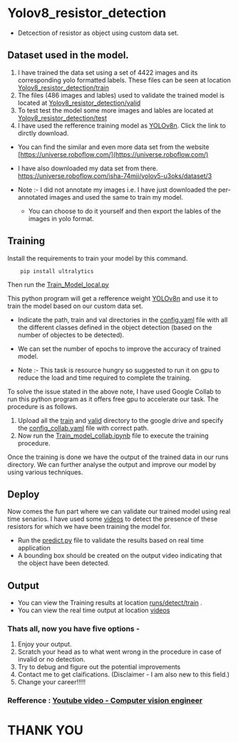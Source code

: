 # Yolov8_resistor_detection
- Detcection of resistor as object using custom data set.


## Dataset used in the model.

1. I have trained the data set using a set of 4422 images and its corresponding yolo formatted labels.
These files can be seen at location [Yolov8_resistor_detection/train](train/)
2. The files (486 images and lables) used to validate the trained model is located at [Yolov8_resistor_detection/valid](valid/)
3. To test test the model some more images and lables are located at [Yolov8_resistor_detection/test](Yolov8_resistor_detection/test)
4. I have used the refference training model as [YOLOv8n](https://github.com/ultralytics/assets/releases/download/v0.0.0/yolov8n.pt). Click the link to dirctly download.

- You can find the similar and even more data set from the website [https://universe.roboflow.com/](https://universe.roboflow.com/)

- I have also downloaded my data set from there. https://universe.roboflow.com/isha-74mjj/yolov5-u3oks/dataset/3

- Note :- I did not annotate my images i.e. I have just downloaded the per-annotated images and used the same to train my model.
    - You can choose to do it yourself and then export the lables of the images in yolo format.

## Training 
Install the requirements to train your model by this command.

        pip install ultralytics

Then run the [Train_Model_local.py](Train_Model_local.py)


This python program will get a refference weight [YOLOv8n](https://github.com/ultralytics/assets/releases/download/v0.0.0/yolov8n.pt) and use it to train the model based on our custom data set.

- Indicate the path, train and val directories in the [config.yaml](config.yaml) file with all the different classes defined in the object detection (based on the number of objectes to be detected).
- We can set the number of epochs to improve the accuracy of trained model.


- Note :- This task is resource hungry so suggested to run it on gpu to reduce the load and time required to complete the training.

To solve the issue stated in the above note, I have used Google Collab to run this python program as it offers free gpu to accelerate our task. The procedure is as follows.

1. Upload all the [train](train/) and [valid](valid/) directory to the google drive and specify the [config_collab.yaml](config_collab.yaml) file with correct path.
2. Now run the [Train_model_collab.ipynb](Train_model_collab.ipynb) file to execute the training procedure.

Once the training is done we have the output of the trained data in our runs directory. We can further analyse the output and improve our model by using various techniques.

## Deploy

Now comes the fun part where we can validate our trained model using real time senarios.
I have used some [videos](videos/) to detect the presence of these resistors for which we have been training the model for.

- Run the  [predict.py](predict.py) file to validate the results based on real time application
- A bounding box should be created on the output video indicating that the object have been detected.

## Output 
- You can view the Training results at location [runs/detect/train](runs/detect/train) .
- You can view the real time output at location [videos](videos/)

### Thats all, now you have five options -
1. Enjoy your output.
2. Scratch your head as to what went wrong in the procedure in case of invalid or no detection.
3. Try to debug and figure out the potential improvements 
4. Contact me to get claifications. (Disclaimer - I am also new to this field.)
5. Change your career!!!!!

### Refference : [Youtube video - Computer vision engineer](https://www.youtube.com/watch?v=Z-65nqxUdl4&t=1848s)

# THANK YOU